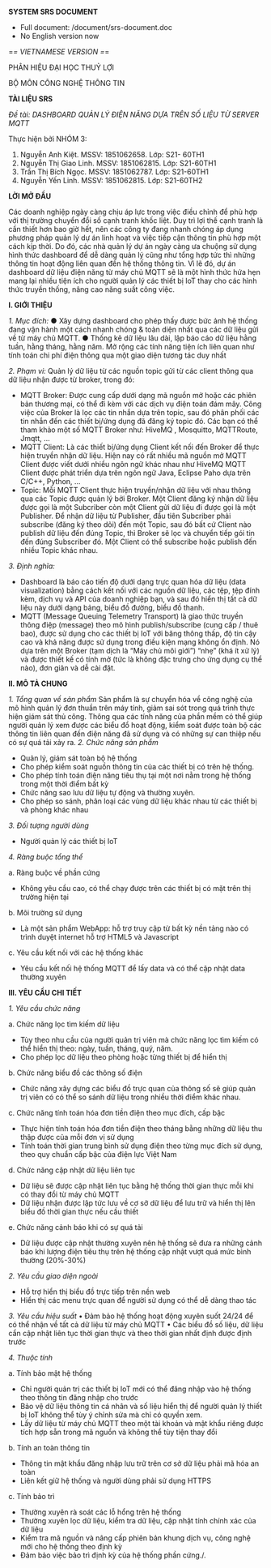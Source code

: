 **SYSTEM SRS DOCUMENT**

* Full document: /document/srs-document.doc
* No English version now



=*= VIETNAMESE VERSION =*=

PHÂN HIỆU ĐẠI HỌC THUỶ LỢI

BỘ MÔN CÔNG NGHỆ THÔNG TIN



**TÀI LIỆU SRS**

*Đề tài: DASHBOARD QUẢN LÝ ĐIỆN NĂNG DỰA TRÊN SỐ LIỆU TỪ SERVER MQTT*

Thực hiện bởi NHÓM 3:

1.	Nguyễn Anh Kiệt.	MSSV: 1851062658.	Lớp: S21- 60TH1
2.	Nguyễn Thị Giao Linh.   MSSV: 1851062815.	Lớp: S21-60TH1
3.	Trần Thị Bích Ngọc.	MSSV: 1851062787.	Lớp: S21-60TH1
4.	Nguyễn Yến Linh.	MSSV: 1851062815.	Lớp: S21-60TH2



**LỜI MỞ ĐẦU**

Các doanh nghiệp ngày càng chịu áp lực trong việc điều chỉnh để phù hợp với thị trường chuyển đổi số cạnh tranh khốc liệt. Duy trì lợi thế cạnh tranh là cần thiết hơn bao giờ hết, nên các công ty đang nhanh chóng áp dụng phương pháp quản lý dự án linh hoạt và việc tiếp cận thông tin phù hợp một cách kịp thời. Do đó, các nhà quản lý dự án ngày càng ưa chuộng sử dụng hình thức dashboard để dễ dàng quản lý cũng như tổng hợp tức thì những thông tin hoạt động liên quan đến hệ thống thông tin. Vì lẽ đó, dự án dashboard dữ liệu điện năng từ máy chủ MQTT sẽ là một hình thức hứa hẹn mang lại nhiều tiện ích cho người quản lý các thiết bị IoT thay cho các hình thức truyền thống, nâng cao năng suất công việc.

**I.	GIỚI THIỆU**

*1.	Mục đích:*
●	Xây dựng dashboard cho phép thấy được bức ảnh hệ thống đang vận hành một cách nhanh chóng & toàn diện nhất qua các dữ liệu gửi về từ máy chủ MQTT.
●	Thống kê dữ liệu lâu dài, lập báo cáo dữ liệu hằng tuần, hằng tháng, hằng năm. Mở rộng các tính năng tiện ích liên quan như tính toán chi phí điện thông qua một giao diện tương tác duy nhất

*2.	Phạm vi:*
Quản lý dữ liệu từ các nguồn topic gửi từ các client thông qua dữ liệu nhận được từ broker, trong đó:
-	MQTT Broker: Được cung cấp dưới dạng mã nguồn mở hoặc các phiên bản thương mại, có thể đi kèm với các dịch vụ điện toán đám mây. Công việc của Broker là lọc các tin nhắn dựa trên topic, sau đó phân phối các tin nhắn đến các thiết bị/ứng dụng đã đăng ký topic đó. Các bạn có thể tham khảo một số MQTT Broker như: HiveMQ , Mosquitto, MQTTRoute, Jmqtt, … 
-	MQTT Client: Là các thiết bị/ứng dụng Client kết nối đến Broker để thực hiện truyền nhận dữ liệu. Hiện nay có rất nhiều mã nguồn mở MQTT Client được viết dưới nhiều ngôn ngữ khác nhau như HiveMQ MQTT Client được phát triển dựa trên ngôn ngữ Java, Eclipse Paho dựa trên C/C++, Python, …
-	Topic: Mỗi MQTT Client thực hiện truyền/nhận dữ liệu với nhau thông qua các Topic được quản lý bởi Broker. Một Client đăng ký nhận dữ liệu được gọi là một Subcriber còn một Client gửi dữ liệu đi được gọi là một Publisher. Để nhận dữ liệu từ Publisher, đầu tiên Subcriber phải subscribe (đăng ký theo dõi) đến một Topic, sau đó bất cứ Client nào publish dữ liệu đến đúng Topic, thì Broker sẽ lọc và chuyển tiếp gói tin đến đúng Subscriber đó. Một Client có thể subscribe hoặc publish đến nhiều Topic khác nhau.

*3.	Định nghĩa:*
-	Dashboard là báo cáo tiến độ dưới dạng trực quan hóa dữ liệu (data visualization) bằng cách kết nối với các nguồn dữ liệu, các tệp, tệp đính kèm, dịch vụ và API của doanh nghiệp bạn, và sau đó hiển thị tất cả dữ liệu này dưới dạng bảng, biểu đồ đường, biểu đồ thanh.
-	MQTT (Message Queuing Telemetry Transport) là giao thức truyền thông điệp (message) theo mô hình publish/subscribe (cung cấp / thuê bao), được sử dụng cho các thiết bị IoT với băng thông thấp, độ tin cậy cao và khả năng được sử dụng trong điều kiện mạng không ổn định. Nó dựa trên một Broker (tạm dịch là “Máy chủ môi giới”) “nhẹ” (khá ít xử lý) và được thiết kế có tính mở (tức là không đặc trưng cho ứng dụng cụ thể nào), đơn giản và dễ cài đặt.
 

**II. MÔ TẢ CHUNG**

*1. Tổng quan về sản phẩm*
    Sản phẩm là sự chuyển hóa về công nghệ của mô hình quản lý đơn thuần trên máy tính, giảm sai sót trong quá trình thực hiện giám sát thủ công. Thông qua các tính năng của phần mềm có thể giúp người quản lý xem được các biểu đồ hoạt động, kiểm soát được toàn bộ các thông tin liên quan đến điện năng đã sử dụng và có những sự can thiệp nếu có sự quá tải xảy ra.
*2. Chức năng sản phẩm*
- Quản lý, giám sát toàn bộ hệ thống
- Cho phép kiểm soát nguồn thông tin của các thiết bị có trên hệ thống.
- Cho phép tính toán điện năng tiêu thụ tại một nơi nằm trong hệ thống trong một thời điểm bất kỳ
- Chức năng sao lưu dữ liệu tự động và thường xuyên.
- Cho phép so sánh, phân loại các vùng dữ liệu khác nhau từ các thiết bị và phòng khác nhau

*3. Đối tượng người dùng*
- Người quản lý các thiết bị IoT

*4. Ràng buộc tổng thể*

a. Ràng buộc về phần cứng
- Không yêu cầu cao, có thể chạy được trên các thiết bị có mặt trên thị trường hiện tại

b. Môi trường sử dụng
- Là một sản phẩm WebApp: hỗ trợ truy cập từ bất kỳ nền tảng nào có trình duyệt internet hỗ trợ HTML5 và Javascript

c. Yêu cầu kết nối với các hệ thống khác	
- Yêu cầu kết nối hệ thống MQTT để lấy data và có thể cập nhật data thường xuyên

**III. YÊU CẦU CHI TIẾT**

*1. Yêu cầu chức năng*

a. Chức năng lọc tìm kiếm dữ liệu
- Tùy theo nhu cầu của người quản trị viên mà chức năng lọc tìm kiếm có thể hiển thị theo: ngày, tuần, tháng, quý, năm.
- Cho phép lọc dữ liệu theo phòng hoặc từng thiết bị để hiển thị

b. Chức năng biểu đồ các thông số điện
- Chức năng xây dựng các biểu đồ trực quan của thông số sẽ giúp quản trị viên có có thể so sánh dữ liệu trong nhiều thời điểm khác nhau.

c. Chức năng tính toán hóa đơn tiền điện theo mục đích, cấp bậc
- Thực hiện tính toán hóa đơn tiền điện theo tháng bằng những dữ liệu thu thập được của mỗi đơn vị sử dụng
- Tính toán thời gian trung bình sử dụng điện theo từng mục đích sử dụng, theo quy chuẩn cấp bậc của điện lực Việt Nam

d. Chức năng cập nhật dữ liệu liên tục
- Dữ liệu sẽ được cập nhật liên tục bằng hệ thống thời gian thực mỗi khi có thay đổi từ máy chủ MQTT
- Dữ liệu nhận được lập tức lưu về cơ sở dữ liệu để lưu trữ và hiển thị lên biểu đồ thời gian thực nếu cầu thiết

e. Chức năng cảnh báo khi có sự quá tải
- Dữ liệu được cập nhật thường xuyên nên hệ thống sẽ đưa ra những cảnh báo khi lượng điện tiêu thụ trên hệ thống cập nhật vượt quá mức bình thường (20%-30%)

*2. Yêu cầu giao diện ngoài*
-	Hỗ trợ hiển thị biểu đồ trực tiếp trên nền web
-	Hiển thị các menu trực quan để người sử dụng có thể dễ dàng thao tác

*3. Yêu cầu hiệu suất*
•	Đảm bảo hệ thống hoạt động xuyên suốt 24/24 để có thể nhận về tất cả dữ liệu từ máy chủ MQTT
•	Các biểu đồ số liệu, dữ liệu cần cập nhật liên tục thời gian thực và theo thời gian nhất định được định trước

*4. Thuộc tính*

a. Tính bảo mật hệ thống
- Chỉ người quản trị các thiết bị IoT mới có thể đăng nhập vào hệ thống theo thông tin đăng nhập cho trước
- Bảo vệ dữ liệu thông tin cá nhân và số liệu hiển thị để người quản lý thiết bị IoT không thể tùy ý chỉnh sửa mà chỉ có quyền xem.
- Lấy dữ liệu từ máy chủ MQTT theo một tài khoản và mật khẩu riêng được tích hợp sẵn trong mã nguồn và không thể tùy tiện thay đổi

b.  Tính an toàn thông tin
- Thông tin mật khẩu đăng nhập lưu trữ trên cơ sở dữ liệu phải mã hóa an toàn
- Liên kết giữ hệ thống và người dùng phải sử dụng HTTPS

c. Tính bảo trì
- Thường xuyên rà soát các lỗ hổng trên hệ thống
- Thường xuyên lọc dữ liệu, kiểm tra dữ liệu, cập nhật tính chính xác của dữ liệu
- Kiểm tra mã nguồn và nâng cấp phiên bản khung dịch vụ, công nghệ mới cho hệ thống theo định kỳ
- Đảm bảo việc bảo trì định kỳ của hệ thống phần cứng./.
